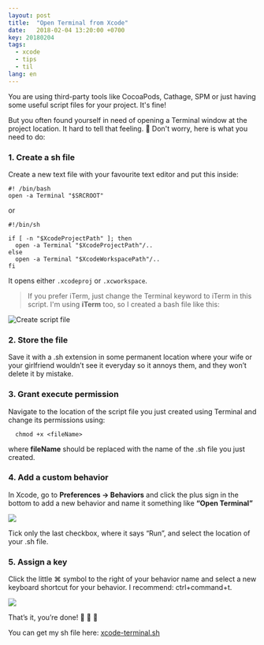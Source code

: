 ```yaml
---
layout: post
title:  "Open Terminal from Xcode"
date:   2018-02-04 13:20:00 +0700
key: 20180204
tags:
  - xcode
  - tips
  - til
lang: en
---
```



You are using third-party tools like CocoaPods, Cathage, SPM or just having some useful script files for your project. It's fine!
<!-- more -->
But you often found yourself in need of opening a Terminal window at the project location. It hard to tell that feeling. 🤔 Don't worry, here is what you need to do:

### 1.  Create a sh file

Create a new text file with your favourite text editor and put this inside:

```console
#! /bin/bash
open -a Terminal "$SRCROOT"
```

or

```console
#!/bin/sh

if [ -n "$XcodeProjectPath" ]; then
  open -a Terminal "$XcodeProjectPath"/..
else
  open -a Terminal "$XcodeWorkspacePath"/..
fi
```

It opens either `.xcodeproj` or `.xcworkspace`.

> If you prefer iTerm, just change the Terminal keyword to iTerm in this script. I'm using **iTerm** too, so I created a bash file like this:

![Create script file](/assets/images/open-terminal-from-xcode/create-script.png)

### 2. Store the file

Save it with a .sh extension in some permanent location where your wife or your girlfriend wouldn’t see it everyday so it annoys them, and they won’t delete it by mistake.

### 3. Grant execute permission

Navigate to the location of the script file you just created using Terminal and change its permissions using:

```console
  chmod +x <fileName>
```

where **fileName** should be replaced with the name of the .sh file you just created.

### 4. Add a custom behavior

In Xcode, go to **Preferences -> Behaviors** and click the plus sign in the bottom to add a new behavior and name it something like **“Open Terminal”**

![](/assets/images/open-terminal-from-xcode/create-a-custom-behavior.png)

Tick only the last checkbox, where it says “Run”, and select the location of your .sh file.

### 5. Assign a key

Click the little ⌘ symbol to the right of your behavior name and select a new keyboard shortcut for your behavior. I recommend: ctrl+command+t.

![](/assets/images/open-terminal-from-xcode/assign-key.png)

That’s it, you’re done!  🎉  🎉  🎉

You can get my sh file here: [xcode-terminal.sh](https://gitlab.com/snippets/1697089)
